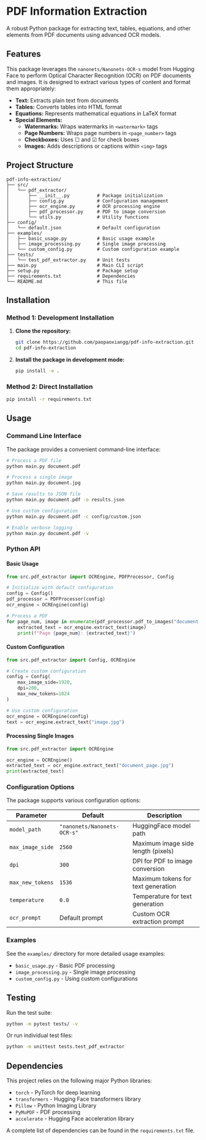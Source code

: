 # PDF Information Extraction

A robust Python package for extracting text, tables, equations, and other elements from PDF documents using advanced OCR models.

## Features

This package leverages the `nanonets/Nanonets-OCR-s` model from Hugging Face to perform Optical Character Recognition (OCR) on PDF documents and images. It is designed to extract various types of content and format them appropriately:

- **Text:** Extracts plain text from documents
- **Tables:** Converts tables into HTML format
- **Equations:** Represents mathematical equations in LaTeX format
- **Special Elements:**
  - **Watermarks:** Wraps watermarks in `<watermark>` tags
  - **Page Numbers:** Wraps page numbers in `<page_number>` tags
  - **Checkboxes:** Uses ☐ and ☑ for check boxes
  - **Images:** Adds descriptions or captions within `<img>` tags

## Project Structure

```
pdf-info-extraction/
├── src/
│   └── pdf_extractor/
│       ├── __init__.py          # Package initialization
│       ├── config.py            # Configuration management
│       ├── ocr_engine.py        # OCR processing engine
│       ├── pdf_processor.py     # PDF to image conversion
│       └── utils.py             # Utility functions
├── config/
│   └── default.json             # Default configuration
├── examples/
│   ├── basic_usage.py           # Basic usage example
│   ├── image_processing.py      # Single image processing
│   └── custom_config.py         # Custom configuration example
├── tests/
│   └── test_pdf_extractor.py    # Unit tests
├── main.py                      # Main CLI script
├── setup.py                     # Package setup
├── requirements.txt             # Dependencies
└── README.md                    # This file
```

## Installation

### Method 1: Development Installation

1. **Clone the repository:**
   ```bash
   git clone https://github.com/paopaoxiangg/pdf-info-extraction.git
   cd pdf-info-extraction
   ```

2. **Install the package in development mode:**
   ```bash
   pip install -e .
   ```

### Method 2: Direct Installation

```bash
pip install -r requirements.txt
```

## Usage

### Command Line Interface

The package provides a convenient command-line interface:

```bash
# Process a PDF file
python main.py document.pdf

# Process a single image
python main.py document.jpg

# Save results to JSON file
python main.py document.pdf -o results.json

# Use custom configuration
python main.py document.pdf -c config/custom.json

# Enable verbose logging
python main.py document.pdf -v
```

### Python API

#### Basic Usage

```python
from src.pdf_extractor import OCREngine, PDFProcessor, Config

# Initialize with default configuration
config = Config()
pdf_processor = PDFProcessor(config)
ocr_engine = OCREngine(config)

# Process a PDF
for page_num, image in enumerate(pdf_processor.pdf_to_images("document.pdf"), 1):
    extracted_text = ocr_engine.extract_text(image)
    print(f"Page {page_num}: {extracted_text}")
```

#### Custom Configuration

```python
from src.pdf_extractor import Config, OCREngine

# Create custom configuration
config = Config(
    max_image_side=1920,
    dpi=200,
    max_new_tokens=1024
)

# Use custom configuration
ocr_engine = OCREngine(config)
text = ocr_engine.extract_text("image.jpg")
```

#### Processing Single Images

```python
from src.pdf_extractor import OCREngine

ocr_engine = OCREngine()
extracted_text = ocr_engine.extract_text("document_page.jpg")
print(extracted_text)
```

### Configuration Options

The package supports various configuration options:

| Parameter | Default | Description |
|-----------|---------|-------------|
| `model_path` | `"nanonets/Nanonets-OCR-s"` | HuggingFace model path |
| `max_image_side` | `2560` | Maximum image side length (pixels) |
| `dpi` | `300` | DPI for PDF to image conversion |
| `max_new_tokens` | `1536` | Maximum tokens for text generation |
| `temperature` | `0.0` | Temperature for text generation |
| `ocr_prompt` | Default prompt | Custom OCR extraction prompt |

### Examples

See the `examples/` directory for more detailed usage examples:

- `basic_usage.py` - Basic PDF processing
- `image_processing.py` - Single image processing
- `custom_config.py` - Using custom configurations

## Testing

Run the test suite:

```bash
python -m pytest tests/ -v
```

Or run individual test files:

```bash
python -m unittest tests.test_pdf_extractor
```

## Dependencies

This project relies on the following major Python libraries:

- `torch` - PyTorch for deep learning
- `transformers` - Hugging Face transformers library
- `Pillow` - Python Imaging Library
- `PyMuPDF` - PDF processing
- `accelerate` - Hugging Face acceleration library

A complete list of dependencies can be found in the `requirements.txt` file.
